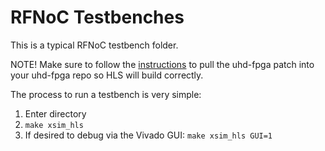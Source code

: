 # RFNoC Testbenches

This is a typical RFNoC testbench folder.

NOTE! Make sure to follow the [instructions](../../README.md#instructions) to pull the uhd-fpga patch into your uhd-fpga repo so HLS will build correctly.

The process to run a testbench is very simple:

1. Enter directory
2. `make xsim_hls`
3. If desired to debug via the Vivado GUI: `make xsim_hls GUI=1`

